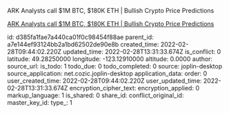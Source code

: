 ARK Analysts call $1M BTC, $180K ETH | Bullish Crypto Price Predictions

[ARK Analysts call $1M BTC, $180K ETH | Bullish Crypto Price Predictions](https://www.youtube.com/watch?v=ne__4SS5gF8)

id: d385fa1fae7a440ca01f0c98454f88ae
parent_id: a7e144ef93124bb2a1bd62502de90e8b
created_time: 2022-02-28T09:44:02.220Z
updated_time: 2022-02-28T13:31:33.674Z
is_conflict: 0
latitude: 49.28250000
longitude: -123.12910000
altitude: 0.0000
author: 
source_url: 
is_todo: 1
todo_due: 0
todo_completed: 0
source: joplin-desktop
source_application: net.cozic.joplin-desktop
application_data: 
order: 0
user_created_time: 2022-02-28T09:44:02.220Z
user_updated_time: 2022-02-28T13:31:33.674Z
encryption_cipher_text: 
encryption_applied: 0
markup_language: 1
is_shared: 0
share_id: 
conflict_original_id: 
master_key_id: 
type_: 1